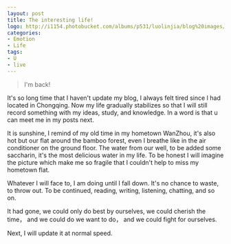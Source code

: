 ```yaml
---
layout: post
title: The interesting life!
logo: http://i1154.photobucket.com/albums/p531/luolinjia/blog%20images/71D384515450_zps2831d323.jpg
categories:
- Emotion
- Life
tags:
- U
- live
---
```


> I'm back!   

It's so long time that I haven't update my blog, I always felt tired since I had located in Chongqing. Now my life gradually stabilizes so that I will still record something with my ideas, study, and knowledge. In a word is that u can meet me in my posts next.  

It is sunshine, I remind of my old time in my hometown WanZhou, it's also hot but our flat around the bamboo forest, even I breathe like in the air conditioner on the ground floor. The water from our well, to be added some saccharin, it's the most delicious water in my life. To be honest I will imagine  the picture which make me so fragile that I couldn't help to miss my hometown flat.   

Whatever I will face to, I am doing until I fall down. It's no chance to waste, to throw out. To be continued, reading, writing, listening, chatting, and so on.  

It had gone, we could only do best by ourselves, we could cherish the time， and we could do we want to do， and we could fight for ourselves.  

Next, I will update it at normal speed.  
